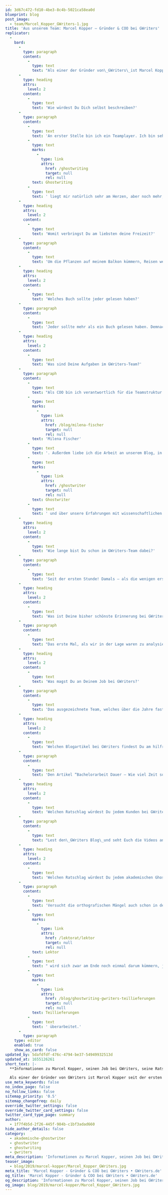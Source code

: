```yaml
---
id: 3d67c472-fd10-4be3-8c4b-5021ca58ea0d
blueprint: blog
post_image:
  - team/Marcel_Kopper_GWriters-1.jpg
title: 'Aus unserem Team: Marcel Kopper – Gründer & COO bei GWriters'
replicator:
  -
    bard:
      -
        type: paragraph
        content:
          -
            type: text
            text: "Als einer der Gründer von\_GWriters\_ist Marcel Kopper seit der ersten Stunde des Unternehmens dabei. Heute kümmert er sich unter vielen anderen Aufgaben darum,\_das GWriters Team\_auszubauen, unsere operativen Prozesse zu gestalten und zu optimieren sowie die Verantwortung dafür zu tragen, dass unsere Kunden einen hervorragenden Service und optimale Unterstützung erhalten."
      -
        type: heading
        attrs:
          level: 2
        content:
          -
            type: text
            text: 'Wie würdest Du Dich selbst beschreiben?'
      -
        type: paragraph
        content:
          -
            type: text
            text: 'An erster Stelle bin ich ein Teamplayer. Ich bin sehr geduldig und (fast) immer gut gelaunt. Das '
          -
            type: text
            marks:
              -
                type: link
                attrs:
                  href: /ghostwriting
                  target: null
                  rel: null
            text: Ghostwriting
          -
            type: text
            text: ' liegt mir natürlich sehr am Herzen, aber noch mehr, dass wir Studenten und angehenden Akademikern die optimale Unterstützung bieten und diesen beim Erreichen ihrer persönlichen Ziele kompetent zur Seite stehen können.'
      -
        type: heading
        attrs:
          level: 2
        content:
          -
            type: text
            text: 'Womit verbringst Du am liebsten deine Freizeit?'
      -
        type: paragraph
        content:
          -
            type: text
            text: 'Um die Pflanzen auf meinem Balkon kümmern, Reisen wenn ich die Möglichkeit habe, Lesen und ansonsten alles an deutscher Satire verschlingen, was mir in die Finger kommt.'
      -
        type: heading
        attrs:
          level: 2
        content:
          -
            type: text
            text: 'Welches Buch sollte jeder gelesen haben?'
      -
        type: paragraph
        content:
          -
            type: text
            text: 'Jeder sollte mehr als ein Buch gelesen haben. Demnach erlaube ich mir drei Bücher anzugeben: “How to Win Friends and Influence People” von Dale Carnegie, “Emotional Intelligence” von Daniel Goleman und “Die Verwandlung” von Kafka für alle, die wie ich damals in der Schule Effi Briest anstatt “Die Verwandlung” lesen mussten.'
      -
        type: heading
        attrs:
          level: 2
        content:
          -
            type: text
            text: 'Was sind Deine Aufgaben im GWriters-Team?'
      -
        type: paragraph
        content:
          -
            type: text
            text: "Als COO bin ich verantwortlich für die Teamstruktur und strategische Planung des operativen Geschäfts. Dabei arbeite ich eng mit dem Gründerteam zusammen und bekomme unheimliche Unterstützung durch die Zuarbeit von unserer Teamleiterin\_Frau "
          -
            type: text
            marks:
              -
                type: link
                attrs:
                  href: /blog/milena-fischer
                  target: null
                  rel: null
            text: 'Milena Fischer'
          -
            type: text
            text: '. Außerdem liebe ich die Arbeit an unserem Blog, in dem ich regelmäßig neue Videos über die Arbeit unserer '
          -
            type: text
            marks:
              -
                type: link
                attrs:
                  href: /ghostwriter
                  target: null
                  rel: null
            text: Ghostwriter
          -
            type: text
            text: ' und über unsere Erfahrungen mit wissenschaftlichen Arbeiten veröffentliche.'
      -
        type: heading
        attrs:
          level: 2
        content:
          -
            type: text
            text: 'Wie lange bist Du schon im GWriters-Team dabei?'
      -
        type: paragraph
        content:
          -
            type: text
            text: 'Seit der ersten Stunde! Damals – als die wenigen ersten Projekte noch mit Excel und Outlook organisiert werden mussten und Rechnungen händisch erstellt wurden.'
      -
        type: heading
        attrs:
          level: 2
        content:
          -
            type: text
            text: 'Was ist Deine bisher schönste Erinnerung bei GWriters?'
      -
        type: paragraph
        content:
          -
            type: text
            text: "Das erste Mal, als wir in der Lage waren zu analysieren, welche Aufträge aus Weiterempfehlungen kommen. Die Quote lag schon damals bereits bei über 20% und das bei einem Service, bei dem viele Kunden anonym bleiben möchten. Darauf waren und sind wir auch heute im gesamten Team stolz, da es zeigt wie sehr unsere Kunden den Service zu schätzen wissen. Deshalb möchte ich mich an dieser Stelle auch noch einmal herzlich bei alle Bestandskunden bedanken, die uns über die Jahre so viel Vertrauen geschenkt haben. Ich hoffe, dass Ihr Eure\_GWriters Erfahrung\_nicht bereut!"
      -
        type: heading
        attrs:
          level: 2
        content:
          -
            type: text
            text: 'Was magst Du an Deinem Job bei GWriters?'
      -
        type: paragraph
        content:
          -
            type: text
            text: 'Das ausgezeichnete Team, welches über die Jahre fast zur Familie geworden ist.'
      -
        type: heading
        attrs:
          level: 2
        content:
          -
            type: text
            text: 'Welchen Blogartikel bei GWriters findest Du am hilfreichsten und warum?'
      -
        type: paragraph
        content:
          -
            type: text
            text: 'Den Artikel “Bachelorarbeit Dauer – Wie viel Zeit sollte ich mir einplanen?” in Verbindung mit dem Artikel “Wie Du wissenschaftliche Arbeiten in wenigen Tagen schreibst (ohne dabei verrückt zu werden)“. Diese Artikel hätte ich gerne selbst vor meiner Bachelorarbeit gelesen und hätte mir damit sicherlich noch etwas mehr Stress und Mühe gespart. Gerade die Checkliste gibt einem einen angemessenen Überblick, was man zu beachten hat. Wenn ich selbst noch einmal eine Bachelorarbeit schreiben müsste, würde ich die Liste mit den Vorgaben meiner Hochschulen vervollständigen und könnte mich dann wunderbar daran entlanghangeln.'
      -
        type: heading
        attrs:
          level: 2
        content:
          -
            type: text
            text: 'Welchen Ratschlag würdest Du jedem Kunden bei GWriters geben?'
      -
        type: paragraph
        content:
          -
            type: text
            text: "Lest den\_GWriters Blog\_und seht Euch die Videos an. Verfasst das initiale Briefing für Euren Ghostwriter so präzise wie möglich und lasst keine Informationen aus. Auf dem Briefing basiert der gesamte Ghostwriting-Auftrag."
      -
        type: heading
        attrs:
          level: 2
        content:
          -
            type: text
            text: 'Welchen Ratschlag würdest Du jedem akademischen Ghostwriter bei GWriters geben?'
      -
        type: paragraph
        content:
          -
            type: text
            text: 'Versucht die orthografischen Mängel auch schon in den ersten Arbeitsversionen auf ein Minimum zu reduzieren. Der '
          -
            type: text
            marks:
              -
                type: link
                attrs:
                  href: /lektorat/lektor
                  target: null
                  rel: null
            text: Lektor
          -
            type: text
            text: " wird sich zwar am Ende noch einmal darum kümmern, jedoch macht es immer einen besseren Eindruck beim Kunden (und verbessert auch eure interne Bewertung bei\_GWriters), wenn ihr über den Inhalt hinaus auch Orthografie und Format bereits in den "
          -
            type: text
            marks:
              -
                type: link
                attrs:
                  href: /blog/ghostwriting-gwriters-teillieferungen
                  target: null
                  rel: null
            text: Teillieferungen
          -
            type: text
            text: ' überarbeitet.'
      -
        type: paragraph
    type: editor
    enabled: true
    show_as_card: false
updated_by: 5dafdfdf-476c-4794-be37-54949932513d
updated_at: 1655126261
short_text: |-
  **Informationen zu Marcel Kopper, seinen Job bei GWriters, seine Ratschläge an akademische Ghostwriter & Kunden der Ghostwriter-Agentur GWriters.**

  Als einer der Gründer von GWriters ist Marcel Kopper seit der ersten Stunde des Unternehmens dabei. Heute kümmert er sich unter vielen anderen Aufgaben darum, das GWriters Team auszubauen, unsere operativen Prozesse zu gestalten und zu optimieren sowie die Verantwortung dafür zu tragen, dass unsere Kunden einen hervorragenden Service und optimale Unterstützung erhalten.
use_meta_keywords: false
no_index_page: false
no_follow_links: false
sitemap_priority: '0.5'
sitemap_changefreq: daily
override_twitter_settings: false
override_twitter_card_settings: false
twitter_card_type_page: summary
author:
  - 1f7f4b5d-2f26-445f-984b-c1bf3adad660
hide_author_details: false
category:
  - akademische-ghostwriter
  - ghostwriter
  - ghostwriting
  - gwriters
meta_description: 'Informationen zu Marcel Kopper, seinen Job bei GWriters, seine Ratschläge an akademische Ghostwriter & Kunden der Ghostwriter-Agentur GWriters.'
teaser_image:
  - blog/2019/marcel-kopper/Marcel_Kopper_GWriters.jpg
meta_title: 'Marcel Kopper - Gründer & COO bei GWriters • GWriters.de'
og_title: 'Marcel Kopper - Gründer & COO bei GWriters • GWriters.de'
og_description: 'Informationen zu Marcel Kopper, seinen Job bei GWriters, seine Ratschläge an akademische Ghostwriter & Kunden der Ghostwriter-Agentur GWriters.'
og_image: blog/2019/marcel-kopper/Marcel_Kopper_GWriters.jpg
---
```

